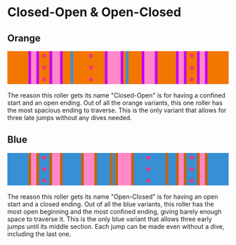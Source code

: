 # Closed-Open & Open-Closed

## Orange

![Closed-Open Orange](../images/rolls/closed-open-orange.jpg)

The reason this roller gets its name "Closed-Open" is for having a confined start and an open ending. Out of all the orange variants, this one roller has the most spacious ending to traverse. This is the only variant that allows for three late jumps without any dives needed.

## Blue

![Open-Closed Blue](../images/rolls/open-closed-blue.jpg)

The reason this roller gets its name "Open-Closed" is for having an open start and a closed ending. Out of all the blue variants, this roller has the most open beginning and the most confined ending, giving barely enough space to traverse it. This is the only blue variant that allows three early jumps until its middle section. Each jump can be made even without a dive, including the last one.
